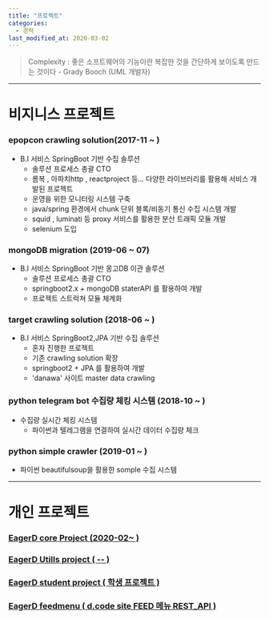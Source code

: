 ```yaml
---
title: "프로젝트"
categories: 
  - 경력
last_modified_at: 2020-03-02
---
```

> Complexity : 좋은 소프트웨어의 기능이란 복잡한 것을 간단하게 보이도록 만드는 것이다 - Grady Booch (UML 개발자)
---------------------------------------------------------------

# 비지니스 프로젝트 

### epopcon crawling solution(2017-11 ~ )
* B.I 서비스 SpringBoot 기반 수집 솔루션
  - 솔루션 프로세스 총괄 CTO
  - 롬복 , 아파치http , reactproject 등... 다양한 라이브러리를 활용해 서비스 개발된 프로젝트
  - 운영을 위한 모니터링 시스템 구축
  - java/spring 환경에서 chunk 단위 블록/비동기 통신 수집 시스템 개발
  - squid , luminati 등 proxy 서비스를 활용한 분산 트래픽 모듈 개발
  - selenium 도입
  
  
### mongoDB migration (2019-06 ~ 07)
* B.I 서비스 SpringBoot 기반 몽고DB 이관 솔루션
  - 솔루션 프로세스 총괄 CTO
  - springboot2.x + mongoDB staterAPI 를 활용하여 개발
  - 프로젝트 스트럭쳐 모듈 체계화 
  
  
### target crawling solution (2018-06 ~ )
* B.I 서비스 SpringBoot2,JPA 기반 수집 솔루션
  - 혼자 진행한 프로젝트
  - 기존 crawling solution 확장
  - springboot2 + JPA 를 활용하여 개발
  - 'danawa' 사이트 master data crawling 
  
### python telegram bot 수집량 체킹 시스템 (2018-10 ~ )
* 수집량 실시간 체킹 시스템
  - 파이썬과 텔레그램을 연결하여 실시간 데이터 수집량 체크
  
### python simple crawler (2019-01 ~ )
* 파이썬 beautifulsoup을 활용한 somple 수집 시스템

-----------------------------------------------------

# 개인 프로젝트

### [EagerD core Project (2020-02~ )](https://github.com/sangeun1529/EagerD)

### [EagerD Utills project ( -- )](https://github.com/sangeun1529/EDUtills)

### [EagerD student project ( 학생 프로젝트 )](https://github.com/sangeun1529/sangeun1529.github.io/blob/master/assets/ppt/%ED%94%84%EB%A1%9C%EC%A0%9D%ED%8A%B8.pptx?raw=true)

### [EagerD feedmenu ( d.code site FEED 메뉴 REST_API )](https://github.com/sangeun1529/feed)




